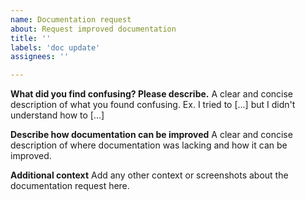 ```yaml
---
name: Documentation request
about: Request improved documentation
title: ''
labels: 'doc update'
assignees: ''

---
```


**What did you find confusing? Please describe.**
A clear and concise description of what you found confusing. Ex. I tried to [...] but I didn't understand how to [...]

**Describe how documentation can be improved**
A clear and concise description of where documentation was lacking and how it can be improved.

**Additional context**
Add any other context or screenshots about the documentation request here.
